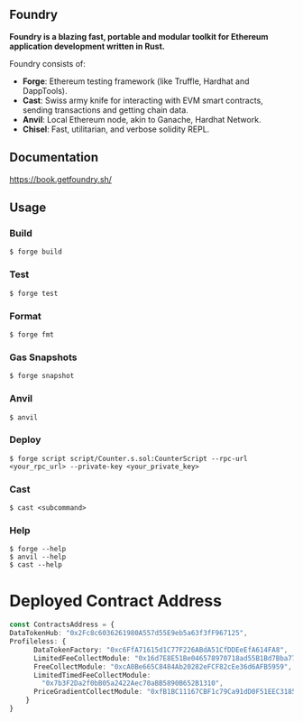 ## Foundry

**Foundry is a blazing fast, portable and modular toolkit for Ethereum application development written in Rust.**

Foundry consists of:

-   **Forge**: Ethereum testing framework (like Truffle, Hardhat and DappTools).
-   **Cast**: Swiss army knife for interacting with EVM smart contracts, sending transactions and getting chain data.
-   **Anvil**: Local Ethereum node, akin to Ganache, Hardhat Network.
-   **Chisel**: Fast, utilitarian, and verbose solidity REPL.

## Documentation

https://book.getfoundry.sh/

## Usage

### Build

```shell
$ forge build
```

### Test

```shell
$ forge test
```

### Format

```shell
$ forge fmt
```

### Gas Snapshots

```shell
$ forge snapshot
```

### Anvil

```shell
$ anvil
```

### Deploy

```shell
$ forge script script/Counter.s.sol:CounterScript --rpc-url <your_rpc_url> --private-key <your_private_key>
```

### Cast

```shell
$ cast <subcommand>
```

### Help

```shell
$ forge --help
$ anvil --help
$ cast --help
```
# Deployed Contract Address
```ts
const ContractsAddress = {
DataTokenHub: "0x2Fc8c6036261980A557d55E9eb5a63f3fF967125",
Profileless: {
      DataTokenFactory: "0xc6FfA71615d1C77F226ABdA51CfDDEeEfA614FA8",
      LimitedFeeCollectModule: "0x16d7E8E51Be046578970718ad55B1Bd7Bba7745a",
      FreeCollectModule: "0xcA0Be665C8484Ab20282eFCF82cEe36d6AFB5959",
      LimitedTimedFeeCollectModule:
        "0x7b3F2Da2f0bB05a2422Aec70aBB5890B652B1310",
      PriceGradientCollectModule: "0xfB1BC11167CBF1c79Ca91dD0F51EEC3185bb7697",
    }
}
```
